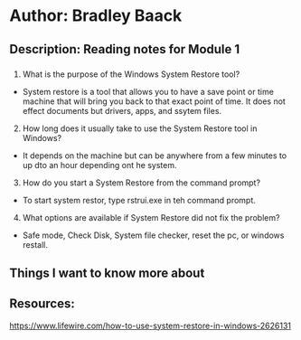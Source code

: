 # Author: Bradley Baack

## Description: Reading notes for Module 1

### 


1)  What is the purpose of the Windows System Restore tool?
  - System restore is a tool that allows you to have a save point or time machine that will bring you back to that exact point of time. It does not effect documents but drivers, apps, and ssytem files.

2) How long does it usually take to use the System Restore tool in Windows?
  - It depends on the machine but can be anywhere from a few minutes to up dto an hour depending ont he system. 

3)  How do you start a System Restore from the command prompt?
  - To start system restor, type rstrui.exe in teh command prompt. 

4) What options are available if System Restore did not fix the problem?
  - Safe mode, Check Disk, System file checker, reset the pc, or windows restall. 

## Things I want to know more about

## Resources: 
https://www.lifewire.com/how-to-use-system-restore-in-windows-2626131

